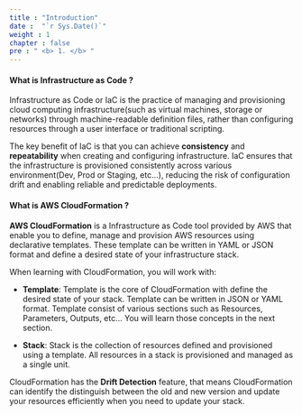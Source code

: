 ```yaml
---
title : "Introduction"
date :  "`r Sys.Date()`" 
weight : 1 
chapter : false
pre : " <b> 1. </b> "
---
```


#### What is Infrastructure as Code ?

Infrastructure as Code or IaC is the practice of managing and provisioning cloud computing infrastructure(such as virtual machines, storage or networks) through machine-readable definition files, rather than configuring resources through a user interface or traditional scripting.

The key benefit of IaC is that you can achieve **consistency** and **repeatability** when creating and configuring infrastructure. IaC ensures that the infrastructure is provisioned consistently across various environment(Dev, Prod or Staging, etc...), reducing the risk of configuration drift and enabling reliable and predictable deployments.

#### What is AWS CloudFormation ?

**AWS CloudFormation** is a Infrastructure as Code tool provided by AWS that enable you to define, manage and provision AWS resources using declarative templates. These template can be written in YAML or JSON format and define a desired state of your infrastructure stack.

When learning with CloudFormation, you will work with:

* **Template**: Template is the core of CloudFormation with define the desired state of your stack. Template can be written in JSON or YAML format. Template consist of various sections such as Resources, Parameters, Outputs, etc... You will learn those concepts in the next section.

* **Stack**: Stack is the collection of resources defined and provisioned using a template. All resources in a stack is provisioned and managed as a single unit.

CloudFormation has the **Drift Detection** feature, that means CloudFormation can identify the distinguish between the old and new version and update your resources efficiently when you need to update your stack.